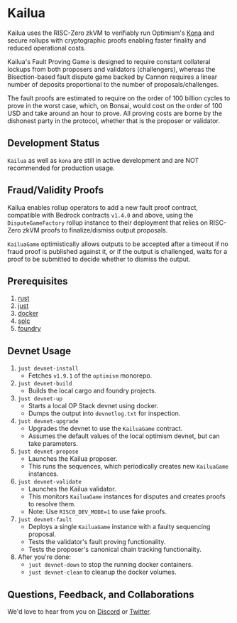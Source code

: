 # Kailua

Kailua uses the RISC-Zero zkVM to verifiably run Optimism's [Kona][kona] and secure rollups with cryptographic proofs enabling faster finality and reduced operational costs.

Kailua's Fault Proving Game is designed to require constant collateral lockups from both proposers and validators (challengers), whereas the Bisection-based fault dispute game backed by Cannon requires a linear number of deposits proportional to the number of proposals/challenges.

The fault proofs are estimated to require on the order of 100 billion cycles to prove in the worst case, which, on Bonsai, would cost on the order of 100 USD and take around an hour to prove.
All proving costs are borne by the dishonest party in the protocol, whether that is the proposer or validator.

## Development Status

`Kailua` as well as `kona` are still in active development and are NOT recommended for production usage.

## Fraud/Validity Proofs

Kailua enables rollup operators to add a new fault proof contract, compatible with Bedrock contracts `v1.4.0` and above, using the `DisputeGameFactory` rollup instance to their deployment that relies on RISC-Zero zkVM proofs to finalize/dismiss output proposals.

`KailuaGame` optimistically allows outputs to be accepted after a timeout if no fraud proof is published against it, or if the output is challenged, waits for a proof to be submitted to decide whether to dismiss the output.

## Prerequisites
1. [rust](https://www.rust-lang.org/tools/install)
2. [just](https://just.systems/man/en/)
3. [docker](https://www.docker.com/)
4. [solc](https://docs.soliditylang.org/en/latest/installing-solidity.html)
5. [foundry](https://book.getfoundry.sh/getting-started/installation)

## Devnet Usage

1. `just devnet-install`
   * Fetches `v1.9.1` of the `optimism` monorepo.
2. `just devnet-build`
   * Builds the local cargo and foundry projects.
3. `just devnet-up`
   * Starts a local OP Stack devnet using docker.
   * Dumps the output into `devnetlog.txt` for inspection.
4. `just devnet-upgrade`
   * Upgrades the devnet to use the `KailuaGame` contract.
   * Assumes the default values of the local optimism devnet, but can take parameters.
5. `just devnet-propose`
   * Launches the Kailua proposer.
   * This runs the sequences, which periodically creates new `KailuaGame` instances.
6. `just devnet-validate`
   * Launches the Kailua validator.
   * This monitors `KailuaGame` instances for disputes and creates proofs to resolve them.
   * Note: Use `RISC0_DEV_MODE=1` to use fake proofs.
7. `just devnet-fault`
   * Deploys a single `KailuaGame` instance with a faulty sequencing proposal.
   * Tests the validator's fault proving functionality.
   * Tests the proposer's canonical chain tracking functionality.
8. After you're done:
   * `just devnet-down` to stop the running docker containers.
   * `just devnet-clean` to cleanup the docker volumes.

## Questions, Feedback, and Collaborations

We'd love to hear from you on [Discord][discord] or [Twitter][twitter].

[bonsai access]: https://bonsai.xyz/apply
[cargo-risczero]: https://docs.rs/cargo-risczero
[crates]: https://github.com/risc0/risc0/blob/main/README.md#rust-binaries
[dev-docs]: https://dev.risczero.com
[dev-mode]: https://dev.risczero.com/api/generating-proofs/dev-mode
[discord]: https://discord.gg/risczero
[docs.rs]: https://docs.rs/releases/search?query=risc0
[examples]: https://github.com/risc0/risc0/tree/main/examples
[risc0-build]: https://docs.rs/risc0-build
[risc0-repo]: https://www.github.com/risc0/risc0
[risc0-zkvm]: https://docs.rs/risc0-zkvm
[rustup]: https://rustup.rs
[rust-toolchain]: rust-toolchain.toml
[twitter]: https://twitter.com/risczero
[zkvm-overview]: https://dev.risczero.com/zkvm
[zkhack-iii]: https://www.youtube.com/watch?v=Yg_BGqj_6lg&list=PLcPzhUaCxlCgig7ofeARMPwQ8vbuD6hC5&index=5
[kona]: https://github.com/ethereum-optimism/kona
